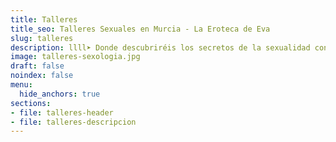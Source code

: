 ```yaml
---
title: Talleres
title_seo: Talleres Sexuales en Murcia - La Eroteca de Eva
slug: talleres
description: llll➤ Donde descubriréis los secretos de la sexualidad con el objetivo de normalizar el sexo y conocer su parte más lúdica.
image: talleres-sexologia.jpg
draft: false
noindex: false
menu:
  hide_anchors: true
sections:
- file: talleres-header
- file: talleres-descripcion
---
```

